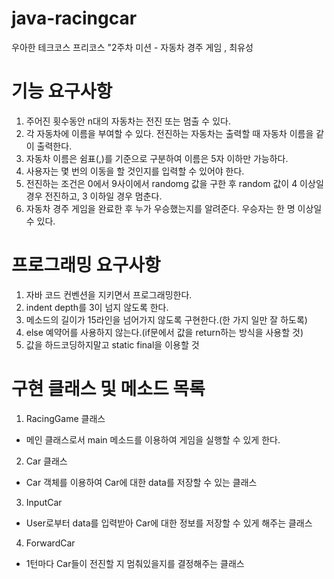 # java-racingcar
우아한 테크코스 프리코스 "2주차 미션 - 자동차 경주 게임 , 최유성

# 기능 요구사항
 1. 주어진 횟수동안 n대의 자동차는 전진 또는 멈출 수 있다.
 2. 각 자동차에 이름을 부여할 수 있다. 전진하는 자동차는 출력할 때 자동차 이름을 같이 출력한다.
 3. 자동차 이름은 쉼표(,)를 기준으로 구분하여 이름은 5자 이하만 가능하다.
 4. 사용자는 몇 번의 이동을 할 것인지를 입력할 수 있어야 한다.
 5. 전진하는 조건은 0에서 9사이에서 randomg 값을 구한 후 random 값이 4 이상일 경우 전진하고, 3 이하일 경우 멈춘다.
 6. 자동차 경주 게임을 완료한 후 누가 우승했는지를 알려준다. 우승자는 한 명 이상일 수 있다.
 
# 프로그래밍 요구사항
 1. 자바 코드 컨벤션을 지키면서 프로그래밍한다.
 2. indent depth를 3이 넘지 않도록 한다.
 3. 메소드의 길이가 15라인을 넘어가지 않도록 구현한다.(한 가지 일만 잘 하도록)
 4. else 예약어를 사용하지 않는다.(if문에서 값을 return하는 방식을 사용할 것)
 5. 값을 하드코딩하지말고 static final을 이용할 것


# 구현 클래스 및 메소드 목록
 1. RacingGame 클래스
  - 메인 클래스로서 main 메소드를 이용하여 게임을 실행할 수 있게 한다.
  
 2. Car 클래스
  - Car 객체를 이용하여 Car에 대한 data를 저장할 수 있는 클래스
  
 3. InputCar
  - User로부터 data를 입력받아 Car에 대한 정보를 저장할 수 있게 해주는 클래스
  
 4. ForwardCar
  - 1턴마다 Car들이 전진할 지 멈춰있을지를 결정해주는 클래스
  
